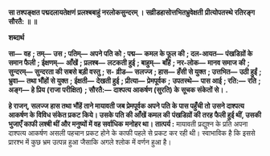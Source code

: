 **सा तश्पङ्क्षत पद्मदलायतेक्षणं** **प्रलश्बबाहुं नरलोकसुन्दरम् ।** **सव्रीडहासोत्तभितभ्रुवेक्षती** **प्रीत्योपतस्थे रतिरङ्ग सौरतै: ॥ ॥** 

**शब्दार्थ** 

**सा—** **वह** **; तम्—** **उस** **; पतिम्—** **अपने पति को** **; पद्म—** **कमल के फूल की** **; दल-आयत—** **पंखडिय़ों के समान फैली** **; ईक्षणम्—** **आँखें** **; प्रलश्ब—** **लटकती हुई** **; बाहुम्—** **बाँहें** **; नर-लोक—** **मानव समाज की** **; सुन्दरम्—** **सुन्दरता की सबसे बड़ी वस्तु** **; स-** **व्रीड—** **सलज्ज** **; हास—** **हँसी से युक्त** **; उत्तभित—** **उठी हुईं** **; भ्रुवा—** **तथा भौंहों से युक्त** **; ईक्षती—** **देखती हुई** **; प्रीत्या—** **प्रेमपूर्वक** **;** **उपतस्थे—** **पास आई** **; रति:—** **रति** **; अङ्ग—** **हे प्रिय (राजा परीक्षित)** **; सौरतै:—** **दाश्पत्य आकर्षण (सुरति) के सूचक संकेतों से।** **.** 

**हे राजन्, सलज्ज हास तथा भौंहें ताने मायावती जब प्रेमपूर्वक अपने पति के पास पहुँची तो** **उसने दाश्पत्य आकर्षण के विविध संकेत प्रकट किये। उसके पति की आँखें कमल की** **पंखडिय़ों की तरह फैली हुई थीं, उसकी भुजाएँ काफी लश्बी थीं और मनुष्यों में वह सर्वाधिक** **मनोहर था।** **तात्पर्य :** मायावती प्रद्युश्न के प्रति अपना दाश्पत्य आकर्षण असली पहचान प्रकट होने के काफी पहले से प्रकट कर रही थी। स्वाभाविक है कि इससे प्रारश्भ में कुछ भ्रम उत्पन्न हुआ जैसाकि अगले श्लोक में वर्णन हुआ है।  